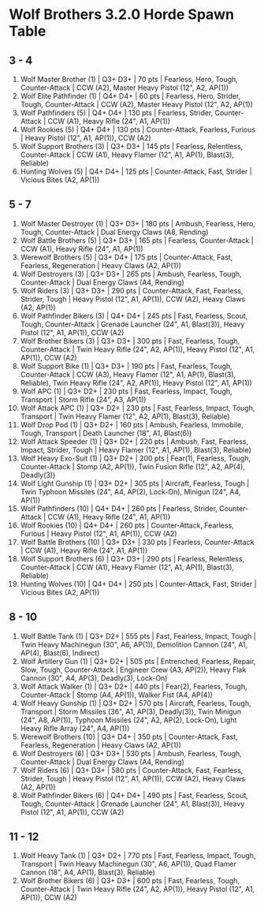 # Wolf Brothers 3.2.0 Horde Spawn Table

## 3 - 4

1. Wolf Master Brother (1) | Q3+ D3+ | 70 pts | Fearless, Hero, Tough, Counter-Attack | CCW (A2), Master Heavy Pistol (12", A2, AP(1))
1. Wolf Elite Pathfinder (1) | Q4+ D4+ | 60 pts | Fearless, Hero, Strider, Tough, Counter-Attack | CCW (A2), Master Heavy Pistol (12", A2, AP(1))
1. Wolf Pathfinders (5) | Q4+ D4+ | 130 pts | Fearless, Strider, Counter-Attack | CCW (A1), Heavy Rifle (24", A1, AP(1))
1. Wolf Rookies (5) | Q4+ D4+ | 130 pts | Counter-Attack, Fearless, Furious | Heavy Pistol (12", A1, AP(1)), CCW (A2)
1. Wolf Support Brothers (3) | Q3+ D3+ | 145 pts | Fearless, Relentless, Counter-Attack | CCW (A1), Heavy Flamer (12", A1, AP(1), Blast(3), Reliable)
1. Hunting Wolves (5) | Q4+ D4+ | 125 pts | Counter-Attack, Fast, Strider | Vicious Bites (A2, AP(1))

## 5 - 7

1. Wolf Master Destroyer (1) | Q3+ D3+ | 180 pts | Ambush, Fearless, Hero, Tough, Counter-Attack | Dual Energy Claws (A8, Rending)
1. Wolf Battle Brothers (5) | Q3+ D3+ | 165 pts | Fearless, Counter-Attack | CCW (A1), Heavy Rifle (24", A1, AP(1))
1. Werewolf Brothers (5) | Q3+ D4+ | 175 pts | Counter-Attack, Fast, Fearless, Regeneration | Heavy Claws (A2, AP(1))
1. Wolf Destroyers (3) | Q3+ D3+ | 265 pts | Ambush, Fearless, Tough, Counter-Attack | Dual Energy Claws (A4, Rending)
1. Wolf Riders (3) | Q3+ D3+ | 290 pts | Counter-Attack, Fast, Fearless, Strider, Tough | Heavy Pistol (12", A1, AP(1)), CCW (A2), Heavy Claws (A2, AP(1))
1. Wolf Pathfinder Bikers (3) | Q4+ D4+ | 245 pts | Fast, Fearless, Scout, Tough, Counter-Attack | Grenade Launcher (24", A1, Blast(3)), Heavy Pistol (12", A1, AP(1)), CCW (A2)
1. Wolf Brother Bikers (3) | Q3+ D3+ | 300 pts | Fast, Fearless, Tough, Counter-Attack | Twin Heavy Rifle (24", A2, AP(1)), Heavy Pistol (12", A1, AP(1)), CCW (A2)
1. Wolf Support Bike (1) | Q3+ D3+ | 190 pts | Fast, Fearless, Tough, Counter-Attack | CCW (A3), Heavy Flamer (12", A1, AP(1), Blast(3), Reliable), Twin Heavy Rifle (24", A2, AP(1)), Heavy Pistol (12", A1, AP(1))
1. Wolf APC (1) | Q3+ D2+ | 230 pts | Fast, Fearless, Impact, Tough, Transport | Storm Rifle (24", A3, AP(1))
1. Wolf Attack APC (1) | Q3+ D2+ | 230 pts | Fast, Fearless, Impact, Tough, Transport | Twin Heavy Flamer (12", A2, AP(1), Blast(3), Reliable)
1. Wolf Drop Pod (1) | Q3+ D2+ | 160 pts | Ambush, Fearless, Immobile, Tough, Transport | Death Launcher (18", A1, Blast(6))
1. Wolf Attack Speeder (1) | Q3+ D2+ | 220 pts | Ambush, Fast, Fearless, Impact, Strider, Tough | Heavy Flamer (12", A1, AP(1), Blast(3), Reliable)
1. Wolf Heavy Exo-Suit (1) | Q3+ D2+ | 200 pts | Fear(1), Fearless, Tough, Counter-Attack | Stomp (A2, AP(1)), Twin Fusion Rifle (12", A2, AP(4), Deadly(3))
1. Wolf Light Gunship (1) | Q3+ D2+ | 305 pts | Aircraft, Fearless, Tough | Twin Typhoon Missiles (24", A4, AP(2), Lock-On), Minigun (24", A4, AP(1))
1. Wolf Pathfinders (10) | Q4+ D4+ | 260 pts | Fearless, Strider, Counter-Attack | CCW (A1), Heavy Rifle (24", A1, AP(1))
1. Wolf Rookies (10) | Q4+ D4+ | 260 pts | Counter-Attack, Fearless, Furious | Heavy Pistol (12", A1, AP(1)), CCW (A2)
1. Wolf Battle Brothers (10) | Q3+ D3+ | 330 pts | Fearless, Counter-Attack | CCW (A1), Heavy Rifle (24", A1, AP(1))
1. Wolf Support Brothers (6) | Q3+ D3+ | 290 pts | Fearless, Relentless, Counter-Attack | CCW (A1), Heavy Flamer (12", A1, AP(1), Blast(3), Reliable)
1. Hunting Wolves (10) | Q4+ D4+ | 250 pts | Counter-Attack, Fast, Strider | Vicious Bites (A2, AP(1))

## 8 - 10

1. Wolf Battle Tank (1) | Q3+ D2+ | 555 pts | Fast, Fearless, Impact, Tough | Twin Heavy Machinegun (30", A6, AP(1)), Demolition Cannon (24", A1, AP(4), Blast(6), Indirect)
1. Wolf Artillery Gun (1) | Q3+ D2+ | 505 pts | Entrenched, Fearless, Repair, Slow, Tough, Counter-Attack | Engineer Crew (A3, AP(2)), Heavy Flak Cannon (30", A4, AP(3), Deadly(3), Lock-On)
1. Wolf Attack Walker (1) | Q3+ D2+ | 440 pts | Fear(2), Fearless, Tough, Counter-Attack | Stomp (A4, AP(1)), Walker Fist (A4, AP(4))
1. Wolf Heavy Gunship (1) | Q3+ D2+ | 570 pts | Aircraft, Fearless, Tough, Transport | Storm Missiles (36", A1, AP(3), Deadly(3)), Twin Minigun (24", A8, AP(1)), Typhoon Missiles (24", A2, AP(2), Lock-On), Light Heavy Rifle Array (24", A4, AP(1))
1. Werewolf Brothers (10) | Q3+ D4+ | 350 pts | Counter-Attack, Fast, Fearless, Regeneration | Heavy Claws (A2, AP(1))
1. Wolf Destroyers (6) | Q3+ D3+ | 530 pts | Ambush, Fearless, Tough, Counter-Attack | Dual Energy Claws (A4, Rending)
1. Wolf Riders (6) | Q3+ D3+ | 580 pts | Counter-Attack, Fast, Fearless, Strider, Tough | Heavy Pistol (12", A1, AP(1)), CCW (A2), Heavy Claws (A2, AP(1))
1. Wolf Pathfinder Bikers (6) | Q4+ D4+ | 490 pts | Fast, Fearless, Scout, Tough, Counter-Attack | Grenade Launcher (24", A1, Blast(3)), Heavy Pistol (12", A1, AP(1)), CCW (A2)

## 11 - 12

1. Wolf Heavy Tank (1) | Q3+ D2+ | 770 pts | Fast, Fearless, Impact, Tough, Transport | Twin Heavy Machinegun (30", A6, AP(1)), Quad Flamer Cannon (18", A4, AP(1), Blast(3), Reliable)
1. Wolf Brother Bikers (6) | Q3+ D3+ | 600 pts | Fast, Fearless, Tough, Counter-Attack | Twin Heavy Rifle (24", A2, AP(1)), Heavy Pistol (12", A1, AP(1)), CCW (A2)